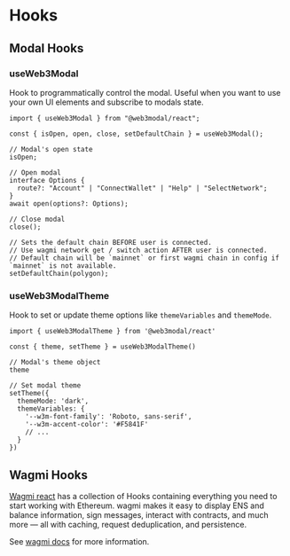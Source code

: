 # Hooks

## Modal Hooks

### useWeb3Modal

Hook to programmatically control the modal. Useful when you want to use your own UI elements and subscribe to modals state.

```tsx
import { useWeb3Modal } from "@web3modal/react";

const { isOpen, open, close, setDefaultChain } = useWeb3Modal();

// Modal's open state
isOpen;

// Open modal
interface Options {
  route?: "Account" | "ConnectWallet" | "Help" | "SelectNetwork";
}
await open(options?: Options);

// Close modal
close();

// Sets the default chain BEFORE user is connected.
// Use wagmi network get / switch action AFTER user is connected.
// Default chain will be `mainnet` or first wagmi chain in config if `mainnet` is not available.
setDefaultChain(polygon);
```

### useWeb3ModalTheme

Hook to set or update theme options like `themeVariables` and `themeMode`.

```tsx
import { useWeb3ModalTheme } from '@web3modal/react'

const { theme, setTheme } = useWeb3ModalTheme()

// Modal's theme object
theme

// Set modal theme
setTheme({
  themeMode: 'dark',
  themeVariables: {
    '--w3m-font-family': 'Roboto, sans-serif',
    '--w3m-accent-color': '#F5841F'
    // ...
  }
})
```

## Wagmi Hooks

[Wagmi react](https://wagmi.sh/react/getting-started) has a collection of Hooks containing everything you need to start working with Ethereum. wagmi makes it easy to display ENS and balance information, sign messages, interact with contracts, and much more — all with caching, request deduplication, and persistence.

See [wagmi docs](https://wagmi.sh/react/getting-started) for more information.
